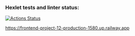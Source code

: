 ### Hexlet tests and linter status:
[![Actions Status](https://github.com/unbulanov/frontend-project-12/workflows/hexlet-check/badge.svg)](https://github.com/unbulanov/frontend-project-12/actions)

https://frontend-project-12-production-1580.up.railway.app